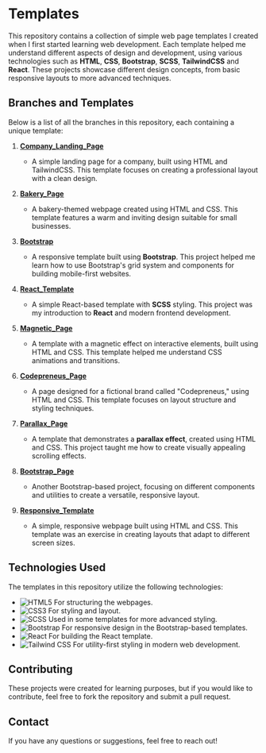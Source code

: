 # Templates

This repository contains a collection of simple web page templates I created when I first started learning web development. Each template helped me understand different aspects of design and development, using various technologies such as **HTML**, **CSS**, **Bootstrap**, **SCSS**, **TailwindCSS** and **React**. These projects showcase different design concepts, from basic responsive layouts to more advanced techniques.

## Branches and Templates

Below is a list of all the branches in this repository, each containing a unique template:

1. **[Company_Landing_Page](https://github.com/klimentina2709/Templates/tree/Company_Landing_Page)**

   - A simple landing page for a company, built using HTML and TailwindCSS. This template focuses on creating a professional layout with a clean design.

2. **[Bakery_Page](https://github.com/klimentina2709/Templates/tree/Bakery_Page)**

   - A bakery-themed webpage created using HTML and CSS. This template features a warm and inviting design suitable for small businesses.

3. **[Bootstrap](https://github.com/klimentina2709/Templates/tree/Bootstrap)**

   - A responsive template built using **Bootstrap**. This project helped me learn how to use Bootstrap's grid system and components for building mobile-first websites.

4. **[React_Template](https://github.com/klimentina2709/Templates/tree/React_Template)**

   - A simple React-based template with **SCSS** styling. This project was my introduction to **React** and modern frontend development.

5. **[Magnetic_Page](https://github.com/klimentina2709/Templates/tree/Magnetic_Page)**

   - A template with a magnetic effect on interactive elements, built using HTML and CSS. This template helped me understand CSS animations and transitions.

6. **[Codepreneus_Page](https://github.com/klimentina2709/Templates/tree/Codepreneus_Page)**

   - A page designed for a fictional brand called "Codepreneus," using HTML and CSS. This template focuses on layout structure and styling techniques.

7. **[Parallax_Page](https://github.com/klimentina2709/Templates/tree/Parallax_Page)**

   - A template that demonstrates a **parallax effect**, created using HTML and CSS. This project taught me how to create visually appealing scrolling effects.

8. **[Bootstrap_Page](https://github.com/klimentina2709/Templates/tree/Bootstrap_Page)**

   - Another Bootstrap-based project, focusing on different components and utilities to create a versatile, responsive layout.

9. **[Responsive_Template](https://github.com/klimentina2709/Templates/tree/Responsive_Template)**
   - A simple, responsive webpage built using HTML and CSS. This template was an exercise in creating layouts that adapt to different screen sizes.

## Technologies Used

The templates in this repository utilize the following technologies:

- ![HTML5](https://img.shields.io/badge/HTML5-E34F26?style=flat&logo=html5&logoColor=white) For structuring the webpages.
- ![CSS3](https://img.shields.io/badge/CSS3-1572B6?style=flat&logo=css3&logoColor=white) For styling and layout.
- ![SCSS](https://img.shields.io/badge/SCSS-CC6699?style=flat&logo=sass&logoColor=white) Used in some templates for more advanced styling.
- ![Bootstrap](https://img.shields.io/badge/Bootstrap-563D7C?style=flat&logo=bootstrap&logoColor=white) For responsive design in the Bootstrap-based templates.
- ![React](https://img.shields.io/badge/React-61DAFB?style=flat&logo=react&logoColor=black) For building the React template.
- ![Tailwind CSS](https://img.shields.io/badge/Tailwind%20CSS-06B6D4?style=flat&logo=tailwind-css&logoColor=white) For utility-first styling in modern web development.

## Contributing

These projects were created for learning purposes, but if you would like to contribute, feel free to fork the repository and submit a pull request.

## Contact

If you have any questions or suggestions, feel free to reach out!

